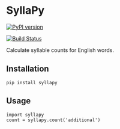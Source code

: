 SyllaPy
=======

[![PyPI version](https://badge.fury.io/py/syllapy.svg)](https://badge.fury.io/py/syllapy)

[![Build Status](https://travis-ci.org/mholtzscher/syllapy.svg?branch=master)](https://travis-ci.org/mholtzscher/syllapy)

Calculate syllable counts for English words.


Installation
------------

``` {.sourceCode .python}
pip install syllapy
```

Usage
-----

``` {.sourceCode .python}
import syllapy
count = syllapy.count('additional')
```

